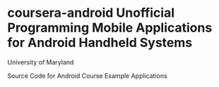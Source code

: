 coursera-android Unofficial
Programming Mobile Applications for Android Handheld Systems
================

University of Maryland

Source Code for Android Course Example Applications
